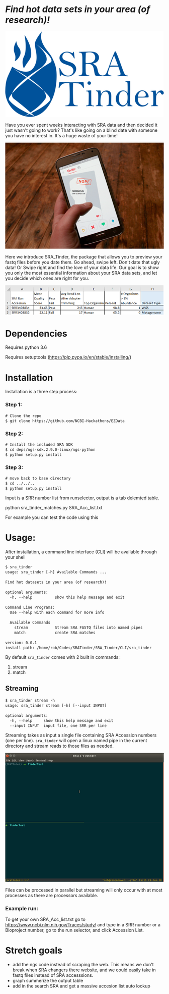 # *Find hot data sets in your area (of research)!*
![logo](/docs/SRA_Tinder_logo_full_medium_copy.png) 


Have you ever spent weeks interacting with SRA data and then decided it just wasn't going to work? That's like going on a blind date with someone you have no interest in. It's a huge waste of your time!

![Nope2](/docs/nope2.jpg)

Here we introduce SRA_Tinder, the package that allows you to preview your fastq files before you date them. Go ahead, swipe left. Don't date that ugly data! Or Swipe right and find the love of your data life.
Our goal is to show you only the most essential information about your SRA data sets, and let you decide which ones are right for you.

![alpha_output_example_1](/docs/alpha_output_example_1.png)

# Dependencies
Requires python 3.6

Requires setuptools (https://pip.pypa.io/en/stable/installing/)

# Installation
Installation is a three step process:
### Step 1:
```
# Clone the repo
$ git clone https://github.com/NCBI-Hackathons/EZData
```
### Step 2:
```
# Install the included SRA SDK
$ cd deps/ngs-sdk.2.9.0-linux/ngs-python
$ python setup.py install
```
### Step 3:
```
# move back to base directory
$ cd ../../..
$ python setup.py install
```


Input is a SRR number list from runselector, output is a tab delemted table.

python sra_tinder_matches.py SRA_Acc_list.txt

For example you can test the code using this

# Usage:
After installation, a command line interface (CLI) will be available through your shell
```
$ sra_tinder
usage: sra_tinder [-h] Available Commands ...

Find hot datasets in your area (of research)!

optional arguments:
  -h, --help          show this help message and exit

Command Line Programs:
  Use --help with each command for more info

  Available Commands
    stream            Stream SRA FASTQ files into named pipes
    match             create SRA matches

version: 0.0.1
install path: /home/rob/Codes/SRATinder/SRA_Tinder/CLI/sra_tinder

```
By default `sra_tinder` comes with 2 built in commands:

1. stream
2. match

## Streaming
```
$ sra_tinder stream -h
usage: sra_tinder stream [-h] [--input INPUT]

optional arguments:
  -h, --help     show this help message and exit
  --input INPUT  input file, one SRR per line
```
Streaming takes as input a single file containing SRA Accession numbers (one per line). `sra_tinder` will open a linux named 
pipe in the current directory and stream reads to those files as needed.

![](docs/stream_demo.gif)
 
 Files can be processed in parallel but streaming will only occur with at most processes as there are processors available.

### Example run:  
To get your own SRA_Acc_list.txt go to https://www.ncbi.nlm.nih.gov/Traces/study/ and type in a SRR number or a Bioproject number, go to the run selector, and click Accession List.

# Stretch goals
- add the ngs code instead of scraping the web. This means we don't break when SRA changers there website, and we could easily take in fastq files instead of SRA accesssions.
- graph summerize the output table
- add in the search SRA and get a massive accesion list auto lookup




